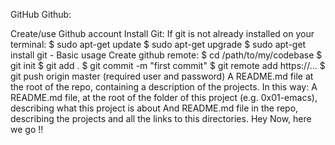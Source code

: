 GitHub
Github:

Create/use Github account
Install Git:
If git is not already installed on your terminal:
$ sudo apt-get update
$ sudo apt-get upgrade
$ sudo apt-get install git - Basic usage
Create github remote:
$ cd /path/to/my/codebase
$ git init
$ git add .
$ git commit -m "first commit"
$ git remote add https://...
$ git push origin master (required user and password)
A README.md file at the root of the repo, containing a description of the projects. In this way:
A README.md file, at the root of the folder of this project (e.g. 0x01-emacs), describing what this project is about
And README.md file in the repo, describing the projects and all the links to this directories.
Hey Now, here we go !!